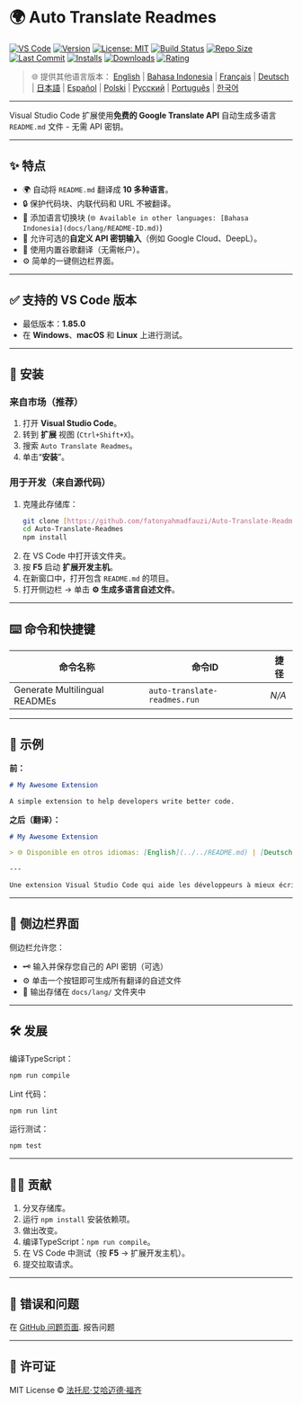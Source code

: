# 🌍 Auto Translate Readmes

[![VS Code](https://img.shields.io/badge/VS%20Code-1.85.0+-blue.svg)](https://code.visualstudio.com/)
[![Version](https://img.shields.io/github/v/release/fatonyahmadfauzi/Auto-Translate-Readmes?color=blue.svg)](https://github.com/fatonyahmadfauzi/Auto-Translate-Readmes/releases)
[![License: MIT](https://img.shields.io/github/license/fatonyahmadfauzi/Auto-Translate-Readmes?color=green.svg)](../../LICENSE)
[![Build Status](https://github.com/fatonyahmadfauzi/Auto-Translate-Readmes/actions/workflows/main.yml/badge.svg)](https://github.com/fatonyahmadfauzi/Auto-Translate-Readmes/actions)
[![Repo Size](https://img.shields.io/github/repo-size/fatonyahmadfauzi/Auto-Translate-Readmes?color=yellow.svg)](https://github.com/fatonyahmadfauzi/Auto-Translate-Readmes)
[![Last Commit](https://img.shields.io/github/last-commit/fatonyahmadfauzi/Auto-Translate-Readmes?color=brightgreen.svg)](https://github.com/fatonyahmadfauzi/Auto-Translate-Readmes/commits/main)
[![Installs](https://vsmarketplacebadges.dev/installs-short/fatonyahmadfauzi.auto-translate-readmes.svg)](https://marketplace.visualstudio.com/items?itemName=fatonyahmadfauzi.auto-translate-readmes)
[![Downloads](https://vsmarketplacebadges.dev/downloads-short/fatonyahmadfauzi.auto-translate-readmes.svg)](https://marketplace.visualstudio.com/items?itemName=fatonyahmadfauzi.auto-translate-readmes)
[![Rating](https://vsmarketplacebadges.dev/rating-short/fatonyahmadfauzi.auto-translate-readmes.svg)](https://marketplace.visualstudio.com/items?itemName=fatonyahmadfauzi.auto-translate-readmes)

> 🌐 提供其他语言版本： [English](../../README.md) | [Bahasa Indonesia](README-ID.md) | [Français](README-FR.md) | [Deutsch](README-DE.md) | [日本語](README-JP.md) | [Español](README-ES.md) | [Polski](README-PL.md) | [Русский](README-RU.md) | [Português](README-PT.md) | [한국어](README-KO.md)

---

Visual Studio Code 扩展使用**免费的 Google Translate API** 自动生成多语言 `README.md` 文件 - 无需 API 密钥。

---

## ✨ 特点

- 🌍 自动将 `README.md` 翻译成 **10 多种语言**。
- 🔒 保护代码块、内联代码和 URL 不被翻译。
- 💬 添加语言切换块 (`🌐 Available in other languages: [Bahasa Indonesia](docs/lang/README-ID.md)`)
- 💾 允许可选的**自定义 API 密钥输入**（例如 Google Cloud、DeepL）。
- 🧠 使用内置谷歌翻译（无需帐户）。
- ⚙️ 简单的一键侧边栏界面。

---

## ✅ 支持的 VS Code 版本

- 最低版本：**1.85.0**
- 在 **Windows**、**macOS** 和 **Linux** 上进行测试。

---

## 🧩 安装

### 来自市场（推荐）

1. 打开 **Visual Studio Code**。
2. 转到 **扩展** 视图 (`Ctrl+Shift+X`)。
3. 搜索 `Auto Translate Readmes`。
4. 单击“**安装**”。

### 用于开发（来自源代码）

1. 克隆此存储库：
    ```bash
    git clone [https://github.com/fatonyahmadfauzi/Auto-Translate-Readmes.git](https://github.com/fatonyahmadfauzi/Auto-Translate-Readmes.git)
    cd Auto-Translate-Readmes
    npm install
    ```
2. 在 VS Code 中打开该文件夹。
3. 按 **F5** 启动 **扩展开发主机**。
4. 在新窗口中，打开包含 `README.md` 的项目。
5. 打开侧边栏 → 单击 **⚙️ 生成多语言自述文件**。

---

## ⌨️ 命令和快捷键

| 命令名称 | 命令ID | 捷径 |
| ----------------------------- | ---------------------------- | -------- |
| Generate Multilingual READMEs | `auto-translate-readmes.run` | _N/A_    |

---

## 🧠 示例

**前：**

```md
# My Awesome Extension

A simple extension to help developers write better code.
```

**之后（翻译）：**

```md
# My Awesome Extension

> 🌐 Disponible en otros idiomas: [English](../../README.md) | [Deutsch](README-DE.md) | [Français](README-FR.md)

---

Une extension Visual Studio Code qui aide les développeurs à mieux écrire du code.
```

---

## 🧠 侧边栏界面

侧边栏允许您：

- 🗝️ 输入并保存您自己的 API 密钥（可选）
- ⚙️ 单击一个按钮即可生成所有翻译的自述文件
- 📁 输出存储在 `docs/lang/` 文件夹中

---

## 🛠️ 发展

编译TypeScript：

```bash
npm run compile
```

Lint 代码：

```bash
npm run lint
```

运行测试：

```bash
npm test
```

---

## 🧑‍💻 贡献

1. 分叉存储库。
2. 运行 `npm install` 安装依赖项。
3. 做出改变。
4. 编译TypeScript：`npm run compile`。
5. 在 VS Code 中测试（按 **F5** → 扩展开发主机）。
6. 提交拉取请求。

---

## 🐞 错误和问题

在 [GitHub 问题页面](https://github.com/fatonyahmadfauzi/Auto-Translate-Readmes/issues). 报告问题

---

## 🧾 许可证

MIT License © [法托尼·艾哈迈德·福齐](../../LICENSE)
